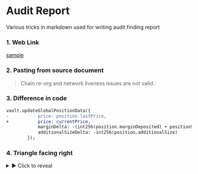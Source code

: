 # Audit Report 
Various tricks in markdown used for writing audit finding report

### 1. Web Link

[sample](https://audits.sherlock.xyz/contests)

### 2. Pasting from source document

>Chain re-org and network liveness issues are not valid.

### 3.  Difference in code

```Diff
vault.updateGlobalPositionData({
-           price: position.lastPrice,
+           price: currentPrice,
            marginDelta: -(int256(position.marginDeposited) + positionSummary.accruedFunding),
            additionalSizeDelta: -int256(position.additionalSize)
        });
```
### 4. Triangle facing right

<details>
<summary>▶ Click to reveal</summary>

This is the hidden content that becomes visible when the triangle is clicked.

- You can add a list
- Or any other Markdown content
- Including **bold** text and [links](https://example.com).

</details>

